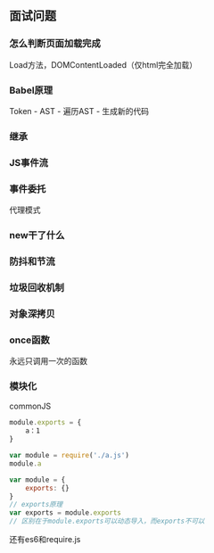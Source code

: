 ## 面试问题

### 怎么判断页面加载完成

Load方法，DOMContentLoaded（仅html完全加载）

### Babel原理

 Token - AST - 遍历AST - 生成新的代码

### 继承

### JS事件流

### 事件委托

代理模式

### new干了什么

### 防抖和节流

### 垃圾回收机制

### 对象深拷贝

### once函数

永远只调用一次的函数

### 模块化

commonJS

```js
module.exports = {
	a：1
}

var module = require('./a.js')
module.a

var module = {
    exports: {}
}
// exports原理
var exports = module.exports
// 区别在于module.exports可以动态导入，而exports不可以
```

还有es6和require.js